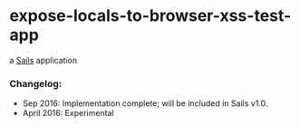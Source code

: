 # expose-locals-to-browser-xss-test-app

a [Sails](http://sailsjs.org) application


### Changelog:

- Sep 2016: Implementation complete; will be included in Sails v1.0.
- April 2016: Experimental
